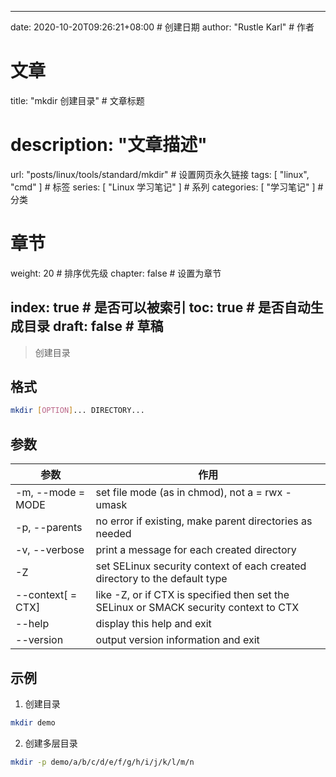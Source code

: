 ---
date: 2020-10-20T09:26:21+08:00  # 创建日期
author: "Rustle Karl"  # 作者

# 文章
title: "mkdir 创建目录"  # 文章标题
# description: "文章描述"
url:  "posts/linux/tools/standard/mkdir"  # 设置网页永久链接
tags: [ "linux", "cmd" ]  # 标签
series: [ "Linux 学习笔记" ]  # 系列
categories: [ "学习笔记" ]  # 分类

# 章节
weight: 20 # 排序优先级
chapter: false  # 设置为章节

index: true  # 是否可以被索引
toc: true  # 是否自动生成目录
draft: false  # 草稿
----

> 创建目录

## 格式

```bash
mkdir [OPTION]... DIRECTORY...
```

## 参数

| 参数 | 作用 |
| -------- | -------- |
| -m, --mode = MODE | set file mode (as in chmod), not a = rwx - umask |
| -p, --parents | no error if existing, make parent directories as needed |
| -v, --verbose | print a message for each created directory |
| -Z | set SELinux security context of each created directory to the default type |
| --context[ = CTX] | like -Z, or if CTX is specified then set the SELinux or SMACK security context to CTX |
| --help | display this help and exit |
| --version | output version information and exit |

## 示例

1. 创建目录

```bash
mkdir demo
```

2. 创建多层目录

```bash
mkdir -p demo/a/b/c/d/e/f/g/h/i/j/k/l/m/n
```
